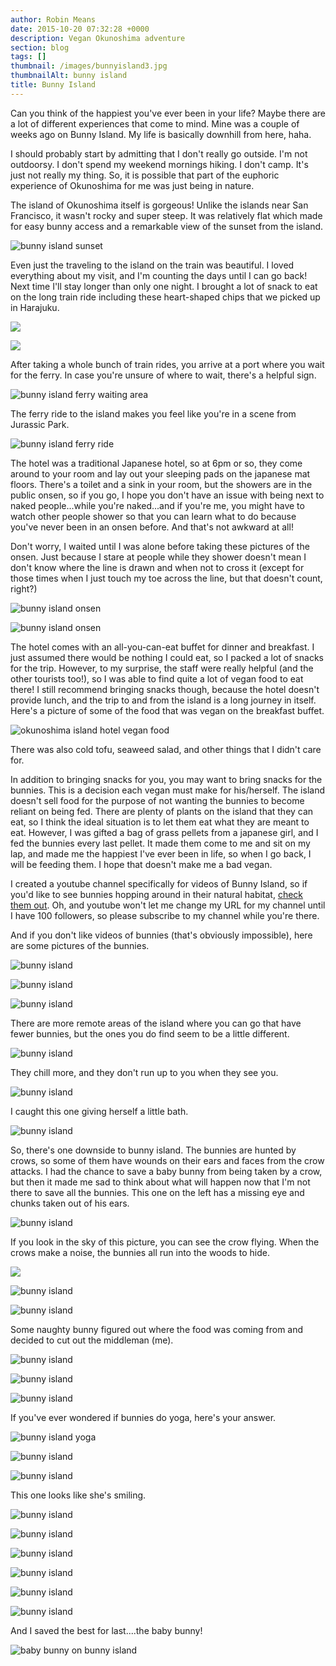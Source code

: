 ```yaml
---
author: Robin Means
date: 2015-10-20 07:32:28 +0000
description: Vegan Okunoshima adventure
section: blog
tags: []
thumbnail: /images/bunnyisland3.jpg
thumbnailAlt: bunny island
title: Bunny Island
---
```


Can you think of the happiest you've ever been in your life? Maybe there are a lot of different experiences that come to mind. Mine was a couple of weeks ago on Bunny Island. My life is basically downhill from here, haha.

I should probably start by admitting that I don't really go outside. I'm not outdoorsy. I don't spend my weekend mornings hiking. I don't camp. It's just not really my thing. So, it is possible that part of the euphoric experience of Okunoshima for me was just being in nature.

The island of Okunoshima itself is gorgeous! Unlike the islands near San Francisco, it wasn't rocky and super steep. It was relatively flat which made for easy bunny access and a remarkable view of the sunset from the island.

![bunny island sunset](/images/bunnyisland8.jpg)

Even just the traveling to the island on the train was beautiful. I loved everything about my visit, and I'm counting the days until I can go back! Next time I'll stay longer than only one night. I brought a lot of snack to eat on the long train ride including these heart-shaped chips that we picked up in Harajuku.

![](/images/heart-chips1.jpg)

![](/images/heart-chips2.jpg)

After taking a whole bunch of train rides, you arrive at a port where you wait for the ferry. In case you're unsure of where to wait, there's a helpful sign.

![bunny island ferry waiting area](/images/bunny-island.jpg)

The ferry ride to the island makes you feel like you're in a scene from Jurassic Park.

![bunny island ferry ride](/images/bunnyisland.jpg)

The hotel was a traditional Japanese hotel, so at 6pm or so, they come around to your room and lay out your sleeping pads on the japanese mat floors. There's a toilet and a sink in your room, but the showers are in the public onsen, so if you go, I hope you don't have an issue with being next to naked people...while you're naked...and if you're me, you might have to watch other people shower so that you can learn what to do because you've never been in an onsen before. And that's not awkward at all!

Don't worry, I waited until I was alone before taking these pictures&nbsp;of the onsen. Just because I stare at people while they shower doesn't mean I don't know where the line is drawn and when not to cross it (except for those times when I just touch my toe across the line, but that doesn't count, right?)

![bunny island onsen](/images/bunny-island-onsen.jpg)

![bunny island onsen](/images/bunny-island-onsen2.jpg)

The hotel comes with an all-you-can-eat buffet for dinner and breakfast. I just assumed there would be nothing I could eat, so I packed a lot of snacks for the trip. However, to my surprise, the staff were really helpful (and the other tourists too!), so I was able to find quite a lot of vegan food to eat there! I still recommend bringing snacks though, because the hotel doesn't provide lunch, and the trip to and from the island is a long journey in itself. Here's a picture of some of the food that was vegan on the breakfast buffet.

![okunoshima island hotel vegan food](/images/bunnyislandbuffet.jpg)

There was also cold tofu, seaweed salad, and other things that I didn't care for.

In addition to bringing snacks for you, you may want to bring snacks for the bunnies. This is a decision each vegan must make for his/herself. The island doesn't sell food for the purpose of not wanting the bunnies to become reliant on being fed. There are plenty of plants on the island that they can eat, so I think the ideal situation is to let them eat what they are meant to eat. However, I was gifted a bag of grass pellets from a japanese girl, and I fed the bunnies every last pellet. It made them come to me and sit on my lap, and made me the happiest I've ever been in life, so when I go back, I will be feeding them. I hope that doesn't make me a bad vegan.

I created a youtube channel specifically for videos of Bunny Island, so if you'd like to see bunnies hopping around in their natural habitat, [check them out](https://www.youtube.com/channel/UCwkKvKR-QXtX3y-fGohNiUw). Oh, and youtube won't let me change my URL for my channel until I have 100 followers, so please subscribe to my channel while you're there.

And if you don't like videos of bunnies (that's obviously impossible), here are some pictures of the bunnies.

![bunny island](/images/bunnyisland2.jpg)

![bunny island](/images/bunnyisland3.jpg)

![bunny island](/images/bunnyisland4.jpg)

There are more remote areas of the island where you can go that have fewer bunnies, but the ones you do find seem to be a little different.

![bunny island](/images/bunnyisland5.jpg)

They chill more, and they don't run up to you when they see you.

![bunny island](/images/bunnyisland6.jpg)

I caught this one giving herself a little bath.

![bunny island](/images/bunnyisland9.jpg)

So, there's one downside to bunny island. The bunnies are hunted by crows, so some of them have wounds on their ears and faces from the crow attacks. I had the chance to save a baby bunny from being taken by a crow, but then it made me sad to think about what will happen now that I'm not there to save all the bunnies. This one on the left has a missing eye and chunks taken out of his ears.

![bunny island](/images/bunnyisland10.jpg)

If you look in the sky of this picture, you can see the crow flying. When the crows make a noise, the bunnies all run into the woods to hide.

![](/images/bunnyisland7.jpg)

![bunny island](/images/bunnyisland11.jpg)

![bunny island](/images/bunnyisland12.jpg)

Some naughty bunny figured out where the food was coming from and decided to cut out the middleman (me).

![bunny island](/images/bunnyisland13.jpg)

![bunny island](/images/bunnyisland14.jpg)

![bunny island](/images/bunnyisland15.jpg)

If you've ever wondered if bunnies do yoga, here's your answer.

![bunny island yoga](/images/bunnyislandyoga.jpg)

![bunny island](/images/bunnyisland16.jpg)

![bunny island](/images/bunnyisland17.jpg)

This one looks like she's smiling.

![bunny island](/images/bunnyisland18.jpg)

![bunny island](/images/bunnyisland19.jpg)

![bunny island](/images/bunnyisland20.jpg)

![bunny island](/images/bunnyisland21.jpg)

![bunny island](/images/bunnyisland23.jpg)

![bunny island](/images/bunnyisland22.jpg)

And I saved the best for last....the baby bunny!

![baby bunny on bunny island](/images/bunnyislandbaby.jpg)

